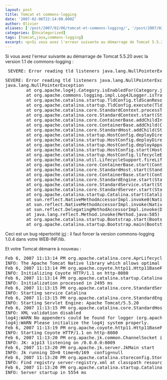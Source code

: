 ```yaml
---
layout: post
title: Tomcat et commons-logging
date: '2007-02-06T22:14:00.000Z'
author: Olivier
aliases: ['/post/2007/02/06/tomcat-et-commons-logging/', '/post/2007/02/06/tomcat-et-commons-logging/']
categories: [Uncategorized]
tags: [tomcat,java,commons-logging]
excerpt: <p>Si vous avez l'erreur suivante au démarrage de Tomcat 5.5.20 avec la version 1.1 de commons-logging :</p> <pre> SEVERE: Error reading tld listeners java.lang.NullPointerException java.lang.NullPointerException </pre>
---
```


<p>Si vous avez l'erreur suivante au démarrage de Tomcat 5.5.20 avec la version 1.1 de commons-logging :</p> 
<pre class="prettyprint lang-bsh">
 SEVERE: Error reading tld listeners java.lang.NullPointerException java.lang.NullPointerException 
</pre>

<pre class="prettyprint lang-bsh">
SEVERE: Error reading tld listeners java.lang.NullPointerException
java.lang.NullPointerException
        at org.apache.log4j.Category.isEnabledFor(Category.java:746)
        at org.apache.commons.logging.impl.Log4JLogger.isTraceEnabled(Log4JLogger.java:327)
        at org.apache.catalina.startup.TldConfig.tldScanResourcePaths(TldConfig.java:581)
        at org.apache.catalina.startup.TldConfig.execute(TldConfig.java:282)
        at org.apache.catalina.core.StandardContext.processTlds(StandardContext.java:4302)
        at org.apache.catalina.core.StandardContext.start(StandardContext.java:4139)
        at org.apache.catalina.core.ContainerBase.addChildInternal(ContainerBase.java:759)
        at org.apache.catalina.core.ContainerBase.addChild(ContainerBase.java:739)
        at org.apache.catalina.core.StandardHost.addChild(StandardHost.java:524)
        at org.apache.catalina.startup.HostConfig.deployDirectory(HostConfig.java:904)
        at org.apache.catalina.startup.HostConfig.deployDirectories(HostConfig.java:867)
        at org.apache.catalina.startup.HostConfig.deployApps(HostConfig.java:474)
        at org.apache.catalina.startup.HostConfig.start(HostConfig.java:1122)
        at org.apache.catalina.startup.HostConfig.lifecycleEvent(HostConfig.java:310)
        at org.apache.catalina.util.LifecycleSupport.fireLifecycleEvent(LifecycleSupport.java:119)
        at org.apache.catalina.core.ContainerBase.start(ContainerBase.java:1021)
        at org.apache.catalina.core.StandardHost.start(StandardHost.java:718)
        at org.apache.catalina.core.ContainerBase.start(ContainerBase.java:1013)
        at org.apache.catalina.core.StandardEngine.start(StandardEngine.java:442)
        at org.apache.catalina.core.StandardService.start(StandardService.java:450)
        at org.apache.catalina.core.StandardServer.start(StandardServer.java:709)
        at org.apache.catalina.startup.Catalina.start(Catalina.java:551)
        at sun.reflect.NativeMethodAccessorImpl.invoke0(Native Method)
        at sun.reflect.NativeMethodAccessorImpl.invoke(NativeMethodAccessorImpl.java:39)
        at sun.reflect.DelegatingMethodAccessorImpl.invoke(DelegatingMethodAccessorImpl.java:25)
        at java.lang.reflect.Method.invoke(Method.java:585)
        at org.apache.catalina.startup.Bootstrap.start(Bootstrap.java:294)
        at org.apache.catalina.startup.Bootstrap.main(Bootstrap.java:432)
</pre> 
<p>Ceci est un bug répertorité <a href="http://issues.apache.org/bugzilla/show_bug.cgi?id=39090#c5">ici</a> : il faut forcer la version commons-logging 1.0.4 dans votre WEB-INF/lib.</p> <p>Et votre Tomcat démarre à nouveau :</p> 
<pre class="prettyprint lang-bsh">
Feb 6, 2007 11:13:14 PM org.apache.catalina.core.AprLifecycleListener lifecycleEvent
INFO: The Apache Tomcat Native library which allows optimal performance in production environments was not found on the java.library.path: /home/bazoud/java/jdk/jdk1.5.0_10/jre/lib/i386/client:/home/bazoud/java/jdk/jdk1.5.0_10/jre/lib/i386:/home/bazoud/java/jdk/jdk1.5.0_10/jre/../lib/i386:/usr/lib/firefox/
Feb 6, 2007 11:13:14 PM org.apache.coyote.http11.Http11BaseProtocol init
INFO: Initializing Coyote HTTP/1.1 on http-8080
Feb 6, 2007 11:13:14 PM org.apache.catalina.startup.Catalina load
INFO: Initialization processed in 2495 ms
Feb 6, 2007 11:13:15 PM org.apache.catalina.core.StandardService start
INFO: Starting service Catalina
Feb 6, 2007 11:13:15 PM org.apache.catalina.core.StandardEngine start
INFO: Starting Servlet Engine: Apache Tomcat/5.5.20
Feb 6, 2007 11:13:15 PM org.apache.catalina.core.StandardHost start
INFO: XML validation disabled
log4j:WARN No appenders could be found for logger (org.apache.catalina.startup.TldConfig).
log4j:WARN Please initialize the log4j system properly.
Feb 6, 2007 11:13:19 PM org.apache.coyote.http11.Http11BaseProtocol start
INFO: Starting Coyote HTTP/1.1 on http-8080
Feb 6, 2007 11:13:20 PM org.apache.jk.common.ChannelSocket init
INFO: JK: ajp13 listening on /0.0.0.0:8009
Feb 6, 2007 11:13:20 PM org.apache.jk.server.JkMain start
INFO: Jk running ID=0 time=0/169  config=null
Feb 6, 2007 11:13:20 PM org.apache.catalina.storeconfig.StoreLoader load
INFO: Find registry server-registry.xml at classpath resource
Feb 6, 2007 11:13:20 PM org.apache.catalina.startup.Catalina start
INFO: Server startup in 5554 ms
</pre>